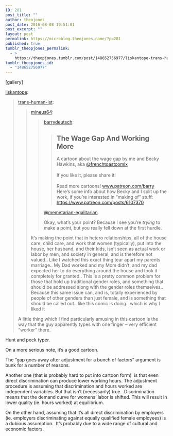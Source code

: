 ```yaml
---
ID: 281
post_title: ""
author: theojones
post_date: 2016-08-08 19:51:01
post_excerpt: ""
layout: post
permalink: https://microblog.theojones.name/?p=281
published: true
tumblr_theopjones_permalink:
  - >
    https://theopjones.tumblr.com/post/148652756977/liskantope-trans-human-ist-mineus64
tumblr_theopjones_id:
  - "148652756977"
---
```

[gallery]
<p><a class="tumblr_blog" href="http://liskantope.tumblr.com/post/148650239659">liskantope</a>:</p>
<blockquote>
<p><a class="tumblr_blog" href="http://trans-human-ist.tumblr.com/post/148602161737">trans-human-ist</a>:</p>
<blockquote>
<p><a class="tumblr_blog" href="http://mineus64.tumblr.com/post/148572453260">mineus64</a>:</p>
<blockquote>
<p><a class="tumblr_blog" href="http://barrydeutsch.tumblr.com/post/148170032984">barrydeutsch</a>:</p>
<blockquote>
<h2>The Wage Gap And Working More <br /></h2>
<p>
A cartoon about the wage gap by me and Becky Hawkins, aka <a class="tumblelog" href="https://tmblr.co/mUHxHDwbc_JU876DJeBETmA">@frenchtoastcomix</a><br /><br />If you like it, please share it!<br /><br />Read more cartoons! <a href="http://www.patreon.com/barry">www.patreon.com/barry</a><br />Here’s some info about how Becky and I split up the work, if you’re interested in “making of” stuff: <a href="https://www.patreon.com/posts/6107370">https://www.patreon.com/posts/6107370</a><br /></p>
</blockquote>
<p><a class="tumblelog" href="https://tmblr.co/mdwnS6MbGlmGgEpcR20vUFw">@memetarian-egalitarian</a></p>
<p>Okay, what’s your point? Because I see you’re <i>trying</i> to make a point, but you really fell down at the first hurdle.<br /></p>
</blockquote>
<p>It’s making the point that in hetero relationships, all of the house care, child care, and work that women (typically), put into the house, her husband, and their kids, isn’t seen as actual work or labor by men, and society in general, and is therefore not valued.. Like I watched this exact thing tear apart my parents marriage.. My Dad worked and my Mom didn’t, and my dad expected her to do everything around the house and took it completely for granted.. This is a pretty common problem for those that hold up traditional gender roles, and something that should be addressed along with the gender roles themselves.. Because this same issue can, and is, totally experienced by people of other genders than just female, and is something that should be called out.. like this comic is doing.. which is why I liked it</p>
</blockquote>
<p>A little thing which I find particularly amusing in this cartoon is the way that the guy apparently types with one finger – very efficient “worker” there.<br /></p>
</blockquote>

<p>Hunt and peck typer.</p><p>On a more serious note, it’s a good cartoon. </p><p>The “gap goes away after adjustment for a bunch of factors” argument is bunk for a number of reasons. </p><p>Another one (that is probably hard to put into cartoon form)  is that even direct discrimination can produce lower working hours. The adjustment procedure is assuming that discrimination and hours worked are independent variables. But that isn’t (necessarily) true.  Discrimination means that the demand curve for womens’ labor is shifted. This will result in lower quality (ie. hours worked) at equilibrium. </p><p>On the other hand, assuming that it’s all direct discrimination by employers (ie. employers discriminating against equally qualified female employees) is a dubious assumption.  It’s probably due to a wide range of cultural and economic factors.</p>